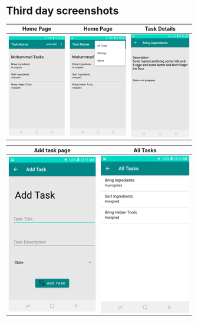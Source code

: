 # Third day screenshots




Home Page            |       Home Page                            |  Task Details  |
:-------------------------:|:--------------------------------------------:|:-------------------------:|
![Home Page](Screenshot_20220502-001026.jpg) | ![Home PAge](Screenshot_20220502-001030.jpg) | ![Task Details](Screenshot_20220502-001038.jpg)|







Add task page  |  All Tasks
:-------------------------:|:-------------------------:
![Add task page ](Screenshot_20220502-001153.jpg)|![All Tasks](Screenshot_20220502-001159.jpg)|




